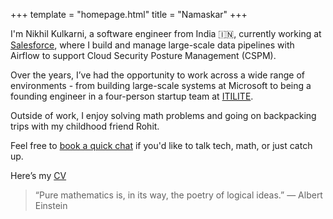 +++
template = "homepage.html"
title = "Namaskar"
+++

I'm Nikhil Kulkarni, a software engineer from India 🇮🇳, currently working at <a href="https://www.salesforce.com/" target="_blank" rel="noopener">Salesforce</a>, where I build and manage large-scale data pipelines with Airflow to support Cloud Security Posture Management (CSPM).

Over the years, I’ve had the opportunity to work across a wide range of environments - from building large-scale systems at Microsoft to being a founding engineer in a four-person startup team at <a href="https://www.itilite.com/" target="_blank" rel="noopener">ITILITE</a>.

Outside of work, I enjoy solving math problems and going on backpacking trips with my childhood friend Rohit.

Feel free to <a href="https://calendly.com/nikhil-kulkarni-iitd/30min" target="_blank" rel="noopener">book a quick chat</a> if you'd like to talk tech, math, or just catch up.

Here’s my <a href="https://drive.google.com/file/d/10RuLDdxqHjlWKk2tyXedmwkrPF6t96oi/view?usp=sharing" target="_blank" rel="noopener">CV</a>

> “Pure mathematics is, in its way, the poetry of logical ideas.”
> — Albert Einstein
